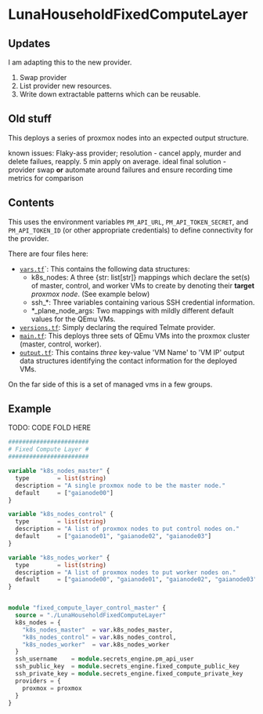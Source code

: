 # LunaHouseholdFixedComputeLayer

## Updates

I am adapting this to the new provider.

1. Swap provider
2. List provider new resources.
3. Write down extractable patterns which can be reusable.

## Old stuff

This deploys a series of proxmox nodes into an expected output structure.

known issues: Flaky-ass provider; resolution - cancel apply, murder and delete failues, reapply. 5 min apply on average. ideal final solution - provider swap **or** automate around failures and ensure recording time metrics for comparison

## Contents

This uses the environment variables `PM_API_URL`, `PM_API_TOKEN_SECRET`, and `PM_API_TOKEN_ID` (or other appropriate credentials) to define connectivity for the provider.

There are four files here:
* [`vars.tf`](vars.tf)`: This contains the following data structures:
  * k8s_nodes: A three {str: list[str]} mappings which declare the set(s) of master, control, and worker VMs to create by denoting their **target** *proxmox node*. (See example below)
  * ssh_*: Three variables containing various SSH credential information.
  * *_plane_node_args: Two mappings with mildly different default values for the QEmu VMs.
* [`versions.tf`](versions.tf): Simply declaring the required Telmate provider.
* [`main.tf`](main.tf): This deploys three sets of QEmu VMs into the proxmox cluster (master, control, worker).
* [`output.tf`](output.tf): This contains *three* key-value 'VM Name' to 'VM IP' output data structures identifying the contact information for the deployed VMs.

On the far side of this is a set of managed vms in a few groups.

## Example

TODO: CODE FOLD HERE

```terraform
#######################
# Fixed Compute Layer #
#######################

variable "k8s_nodes_master" {
  type        = list(string)
  description = "A single proxmox node to be the master node."
  default     = ["gaianode00"]
}

variable "k8s_nodes_control" {
  type        = list(string)
  description = "A list of proxmox nodes to put control nodes on."
  default     = ["gaianode01", "gaianode02", "gaianode03"]
}

variable "k8s_nodes_worker" {
  type        = list(string)
  description = "A list of proxmox nodes to put worker nodes on."
  default     = ["gaianode00", "gaianode01", "gaianode02", "gaianode03"]
}


module "fixed_compute_layer_control_master" {
  source = "./LunaHouseholdFixedComputeLayer"
  k8s_nodes = {
    "k8s_nodes_master"  = var.k8s_nodes_master,
    "k8s_nodes_control" = var.k8s_nodes_control,
    "k8s_nodes_worker"  = var.k8s_nodes_worker
  }
  ssh_username    = module.secrets_engine.pm_api_user
  ssh_public_key  = module.secrets_engine.fixed_compute_public_key
  ssh_private_key = module.secrets_engine.fixed_compute_private_key
  providers = {
    proxmox = proxmox
  }
}
```

